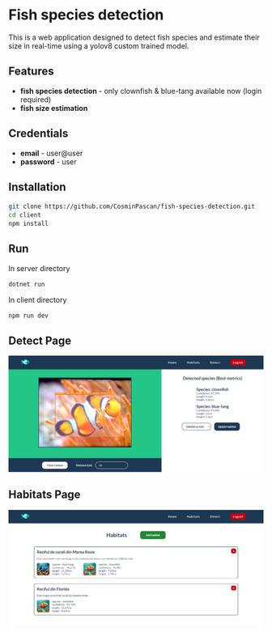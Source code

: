 # Fish species detection 
This is a web application designed to detect fish species and estimate their size in real-time using a yolov8 custom trained model.

## Features
- **fish species detection** - only clownfish & blue-tang available now (login required)
- **fish size estimation**

## Credentials
- **email** - user@user
- **password** - user

## Installation

```bash
git clone https://github.com/CosminPascan/fish-species-detection.git
cd client
npm install
```

## Run

In server directory

```bash
dotnet run
```

In client directory

```bash
npm run dev
```

## Detect Page

![alt text](images/image_1.png)

## Habitats Page

![alt text](images/image_2.png)
